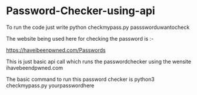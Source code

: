 # Password-Checker-using-api

To run the code just write python checkmypass.py passsworduwantocheck



The website being used here for checking the password is :- 


https://haveibeenpwned.com/Passwords


This is just basic api call which runs the passwordchecker using the wensite ihavebeendpwned.com

The basic command to run this password checker is python3 checkmypass.py yourpasswordhere
